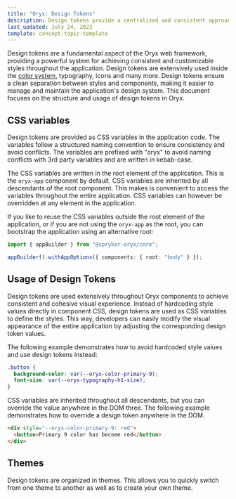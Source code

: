 ```yaml
---
title: "Oryx: Design Tokens"
description: Design tokens provide a centralized and consistent approach for styling components in Oryx applications.
last_updated: July 24, 2023
template: concept-topic-template
---
```


Design tokens are a fundamental aspect of the Oryx web framework, providing a powerful system for achieving consistent and customizable styles throughout the application. Design tokens are extensively used inside the [color system](/docs/scos/dev/front-end-development/{{page.version}}/oryx/styling/oryx-colors-system.html), typography, icons and many more. Design tokens ensure a clean separation between styles and components, making it easier to manage and maintain the application's design system. This document focuses on the structure and usage of design tokens in Oryx.

## CSS variables

Design tokens are provided as CSS variables in the application code. The variables follow a structured naming convention to ensure consistency and avoid conflicts. The variables are prefixed with "oryx" to avoid naming conflicts with 3rd party variables and are written in kebab-case.

The CSS variables are written in the root element of the application. This is the `oryx-app` component by default. CSS variables are inherited by all descendants of the root component. This makes is convenient to access the variables throughout the entire application. CSS variables can however be overridden at any element in the application.

If you like to reuse the CSS variables outside the root element of the application, or if you are not using the `oryx-app` as the root, you can bootstrap the application using an alternative root:

```ts
import { appBuilder } from "@spryker-oryx/core";

appBuilder().withAppOptions({ components: { root: "body" } });
```

## Usage of Design Tokens

Design tokens are used extensively throughout Oryx components to achieve consistent and cohesive visual experience. Instead of hardcoding style values directly in component CSS, design tokens are used as CSS variables to define the styles. This way, developers can easily modify the visual appearance of the entire application by adjusting the corresponding design token values.

The following example demonstrates how to avoid hardcoded style values and use design tokens instead:

```css
.button {
  background-color: var(--oryx-color-primary-9);
  font-size: var(--oryx-typography-h1-size);
}
```

CSS variables are inherited throughout all descendants, but you can override the value anywhere in the DOM three. The following example demonstrates how to override a design token anywhere in the DOM.

```html
<div style="--oryx-color-primary-9: red">
  <button>Primary 9 color has become red</button>
</div>
```

## Themes

Design tokens are organized in themes. This allows you to quickly switch from one theme to another as well as to create your own theme.

<!-- TODO: add a note link to the theme docs once its ready -->
